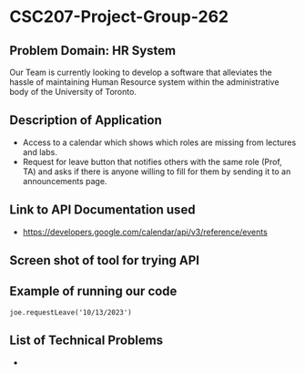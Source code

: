 # CSC207-Project-Group-262
## Problem Domain: HR System
Our Team is currently looking to develop a software that alleviates the hassle of maintaining Human Resource system within the administrative body of the University of Toronto.

## Description of Application
- Access to a calendar which shows which roles are missing from lectures and labs.
- Request for leave button that notifies others with the same role (Prof, TA) and asks if there is anyone willing to fill for them by sending it to an announcements page.

## Link to API Documentation used
- https://developers.google.com/calendar/api/v3/reference/events

## Screen shot of tool for trying API

## Example of running our code
`joe.requestLeave('10/13/2023')`

## List of Technical Problems
- 
